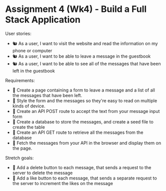 # Assignment 4 (Wk4) - Build a Full Stack Application
User stories:
- 🐿️ As a user, I want to visit the website and read the information on my phone or computer
- 🐿️ As a user, I want to be able to leave a message in the guestbook
- 🐿️ As a user, I want to be able to see all of the messages that have been left in the guestbook

Requirements:
- 🎯 Create a page containing a form to leave a message and a list of all the messages that have been left.
- 🎯 Style the form and the messages so they're easy to read on multiple kinds of device.
- 🎯 Create an API POST route to accept the text from your message input form
- 🎯 Create a database to store the messages, and create a seed file to create the table
- 🎯 Create an API GET route to retrieve all the messages from the database
- 🎯 Fetch the messages from your API in the browser and display them on the page.

Stretch goals:
- 🏹 Add a delete button to each message, that sends a request to the server to delete the message
- 🏹 Add a like button to each message, that sends a separate request to the server to increment the likes on the message

